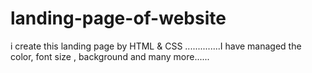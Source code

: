 # landing-page-of-website
i create this landing page by HTML &amp; CSS ..............I have managed the color, font size , background and many more......
